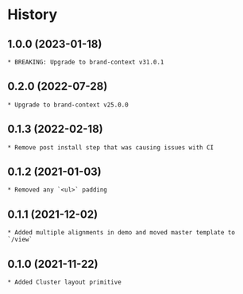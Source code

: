 # History

## 1.0.0 (2023-01-18)
    * BREAKING: Upgrade to brand-context v31.0.1

## 0.2.0 (2022-07-28)
    * Upgrade to brand-context v25.0.0

## 0.1.3 (2022-02-18)
    * Remove post install step that was causing issues with CI

## 0.1.2 (2021-01-03)
	* Removed any `<ul>` padding

## 0.1.1 (2021-12-02)
	* Added multiple alignments in demo and moved master template to `/view`

## 0.1.0 (2021-11-22)
	* Added Cluster layout primitive
